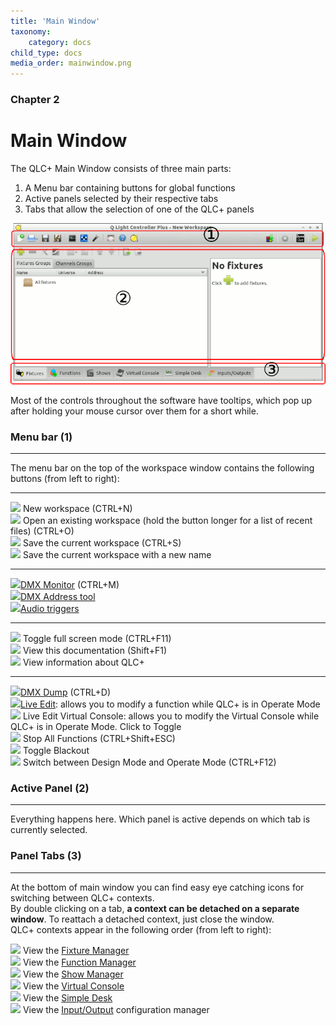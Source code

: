```yaml
---
title: 'Main Window'
taxonomy:
    category: docs
child_type: docs
media_order: mainwindow.png
---
```


<style>
    #chapter p {
        text-align: left;
    }
</style>

### Chapter 2

# Main Window

The QLC+ Main Window consists of three main parts:

1.  A Menu bar containing buttons for global functions
2.  Active panels selected by their respective tabs
3.  Tabs that allow the selection of one of the QLC+ panels

![](mainwindow.png)

Most of the controls throughout the software have tooltips, which pop up after holding your mouse cursor over them for a short while.

### Menu bar (1)
------------

The menu bar on the top of the workspace window contains the following buttons (from left to right):

* * *

![](../basics/filenew.png) New workspace (CTRL+N)  
![](../basics/fileopen.png) Open an existing workspace (hold the button longer for a list of recent files) (CTRL+O)  
![](../basics/filesave.png) Save the current workspace (CTRL+S)  
![](../basics/filesaveas.png) Save the current workspace with a new name  

* * *

![](../basics/monitor.png)[DMX Monitor](dmx-monitor) (CTRL+M)  
![](../basics/diptool.png)[DMX Address tool](dmx-address-tool)  
![](../basics/audioinput.png)[Audio triggers](audiotriggers)  

* * *

![](../basics/fullscreen.png) Toggle full screen mode (CTRL+F11)  
![](../basics/help.png) View this documentation (Shift+F1)  
![](../basics/qlcplus.png) View information about QLC+  

* * *

![](../basics/add_dump.png)[DMX Dump](dmx-dump) (CTRL+D)  
![](../basics/liveedit.png)[Live Edit](live-edit): allows you to modify a function while QLC+ is in Operate Mode  
![](../basics/liveedit_vc.png) Live Edit Virtual Console: allows you to modify the Virtual Console while QLC+ is in Operate Mode. Click to Toggle  
![](../basics/panic.png) Stop All Functions (CTRL+Shift+ESC)  
![](../basics/blackout.png) Toggle Blackout  
![](../basics/operate.png) Switch between Design Mode and Operate Mode (CTRL+F12)

### Active Panel (2)
----------------

Everything happens here. Which panel is active depends on which tab is currently selected.

### Panel Tabs (3)
--------------

At the bottom of main window you can find easy eye catching icons for switching between QLC+ contexts.  
By double clicking on a tab, **a context can be detached on a separate window**. To reattach a detached context, just close the window.  
QLC+ contexts appear in the following order (from left to right):

![](../basics/fixture.png) View the [Fixture Manager](/fixture-manager)  
![](../basics/function.png) View the [Function Manager](functionmanager.html)  
![](../basics/show.png) View the [Show Manager](showmanager.html)  
![](../basics/virtualconsole.png) View the [Virtual Console](virtualconsole.html)  
![](../basics/slidermatrix.png) View the [Simple Desk](simpledesk.html)  
![](../basics/input_output.png) View the [Input/Output](howto-input-output-mapping.html) configuration manager
